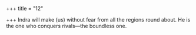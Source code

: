 +++
title = "12"

+++
Indra will make (us) without fear from all the regions round about. He is the one who conquers rivals—the boundless one.